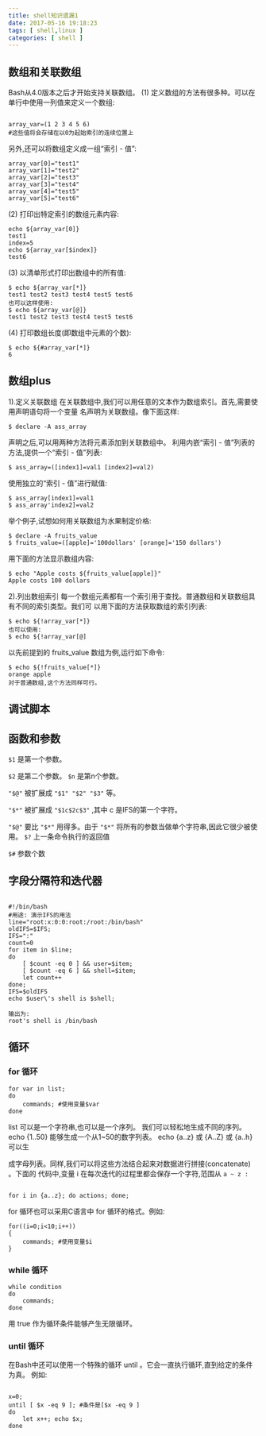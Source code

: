 ```yaml
---
title: shell知识遗漏1
date: 2017-05-16 19:18:23
tags: [ shell,linux ]
categories: [ shell ]
---
```


## 数组和关联数组
Bash从4.0版本之后才开始支持关联数组。
(1) 定义数组的方法有很多种。可以在单行中使用一列值来定义一个数组:

``` shell

array_var=(1 2 3 4 5 6)
#这些值将会存储在以0为起始索引的连续位置上

```

另外,还可以将数组定义成一组“索引 - 值”:

``` shell
array_var[0]="test1"
array_var[1]="test2"
array_var[2]="test3"
array_var[3]="test4"
array_var[4]="test5"
array_var[5]="test6"

```

(2) 打印出特定索引的数组元素内容:

``` shell
echo ${array_var[0]}
test1
index=5
echo ${array_var[$index]}
test6

```

(3) 以清单形式打印出数组中的所有值:

``` shell
$ echo ${array_var[*]}
test1 test2 test3 test4 test5 test6
也可以这样使用:
$ echo ${array_var[@]}
test1 test2 test3 test4 test5 test6

```

(4) 打印数组长度(即数组中元素的个数):

``` shell
$ echo ${#array_var[*]}
6

```
<!--more-->

## 数组plus

1).定义关联数组
在关联数组中,我们可以用任意的文本作为数组索引。首先,需要使用声明语句将一个变量
名声明为关联数组。像下面这样:
```
$ declare -A ass_array
```
声明之后,可以用两种方法将元素添加到关联数组中。
利用内嵌“索引 - 值”列表的方法,提供一个“索引 - 值”列表:
```
$ ass_array=([index1]=val1 [index2]=val2)
```
使用独立的“索引 - 值”进行赋值:
```
$ ass_array[index1]=val1
$ ass_array'index2]=val2

```
举个例子,试想如何用关联数组为水果制定价格:
```
$ declare -A fruits_value
$ fruits_value=([apple]='100dollars' [orange]='150 dollars')
```
用下面的方法显示数组内容:
```
$ echo "Apple costs ${fruits_value[apple]}"
Apple costs 100 dollars

```

2).列出数组索引
每一个数组元素都有一个索引用于查找。普通数组和关联数组具有不同的索引类型。我们可
以用下面的方法获取数组的索引列表:
```
$ echo ${!array_var[*]}
也可以使用:
$ echo ${!array_var[@]
```
以先前提到的 fruits_value 数组为例,运行如下命令:
```
$ echo ${!fruits_value[*]}
orange apple
对于普通数组,这个方法同样可行。
```

## 调试脚本

## 函数和参数
 `$1` 是第一个参数。

 `$2` 是第二个参数。
 `$n` 是第n个参数。

 `"$@"` 被扩展成 `"$1" "$2" "$3"` 等。

 `"$*"` 被扩展成 `"$1c$2c$3"` ,其中 c 是IFS的第一个字符。

 `"$@"` 要比 `"$*"` 用得多。由于 `"$*"` 将所有的参数当做单个字符串,因此它很少被使用。
 `$?`  上一条命令执行的返回值
 
 `$#` 参数个数 
 
## 字段分隔符和迭代器

```shell 

#!/bin/bash
#用途: 演示IFS的用法
line="root:x:0:0:root:/root:/bin/bash"
oldIFS=$IFS;
IFS=":"
count=0
for item in $line;
do
	[ $count -eq 0 ] && user=$item;
	[ $count -eq 6 ] && shell=$item;
	let count++
done;
IFS=$oldIFS
echo $user\'s shell is $shell;

输出为:
root's shell is /bin/bash
```

## 循环

### for 循环
```
for var in list;
do
	commands; #使用变量$var
done
```
list 可以是一个字符串,也可以是一个序列。
我们可以轻松地生成不同的序列。
echo {1..50} 能够生成一个从1~50的数字列表。 echo {a..z} 或 {A..Z} 或 {a..h} 可以生

成字母列表。同样,我们可以将这些方法结合起来对数据进行拼接(concatenate)
。下面的
代码中,变量 i 在每次迭代的过程里都会保存一个字符,范围从 `a ~ z :`

```

for i in {a..z}; do actions; done;
```

for 循环也可以采用C语言中 for 循环的格式。例如:
```
for((i=0;i<10;i++))
{
	commands; #使用变量$i
}
```

### while 循环
```
while condition
do
	commands;
done

```
用 true 作为循环条件能够产生无限循环。

### until 循环
在Bash中还可以使用一个特殊的循环 until 。它会一直执行循环,直到给定的条件为真。
例如:


```

x=0;
until [ $x -eq 9 ]; #条件是[$x -eq 9 ]
do
	let x++; echo $x;
done
```


